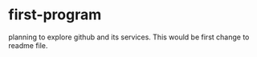 # first-program
planning to explore github and its services.
This would be first change to readme file.
